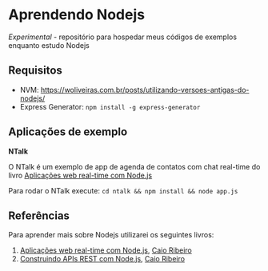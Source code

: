 # Aprendendo Nodejs

*Experimental* - repositório para hospedar meus códigos de exemplos enquanto estudo Nodejs

## Requisitos

- NVM: https://woliveiras.com.br/posts/utilizando-versoes-antigas-do-nodejs/
- Express Generator: `npm install -g express-generator`

## Aplicações de exemplo

**NTalk**

O NTalk é um exemplo de app de agenda de contatos com chat real-time do livro [Aplicações web real-time com Node.js](https://www.casadocodigo.com.br/products/livro-nodejs)

Para rodar o NTalk execute: `cd ntalk && npm install && node app.js`

## Referências

Para aprender mais sobre Nodejs utilizarei os seguintes livros:

1. [Aplicações web real-time com Node.js](https://www.casadocodigo.com.br/products/livro-nodejs), [Caio Ribeiro](https://crpwebdev.github.io/)
1. [Construindo APIs REST com Node.js](https://www.casadocodigo.com.br/products/livro-apis-nodejs), [Caio Ribeiro](https://crpwebdev.github.io/)
